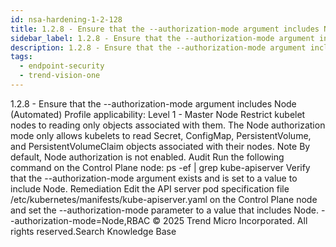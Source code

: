```yaml
---
id: nsa-hardening-1-2-128
title: 1.2.8 - Ensure that the --authorization-mode argument includes Node (Automated)
sidebar_label: 1.2.8 - Ensure that the --authorization-mode argument includes Node (Automated)
description: 1.2.8 - Ensure that the --authorization-mode argument includes Node (Automated)
tags:
  - endpoint-security
  - trend-vision-one
---
```


 1.2.8 - Ensure that the --authorization-mode argument includes Node (Automated) Profile applicability: Level 1 - Master Node Restrict kubelet nodes to reading only objects associated with them. The Node authorization mode only allows kubelets to read Secret, ConfigMap, PersistentVolume, and PersistentVolumeClaim objects associated with their nodes. Note By default, Node authorization is not enabled. Audit Run the following command on the Control Plane node: ps -ef | grep kube-apiserver Verify that the --authorization-mode argument exists and is set to a value to include Node. Remediation Edit the API server pod specification file /etc/kubernetes/manifests/kube-apiserver.yaml on the Control Plane node and set the --authorization-mode parameter to a value that includes Node. --authorization-mode=Node,RBAC © 2025 Trend Micro Incorporated. All rights reserved.Search Knowledge Base